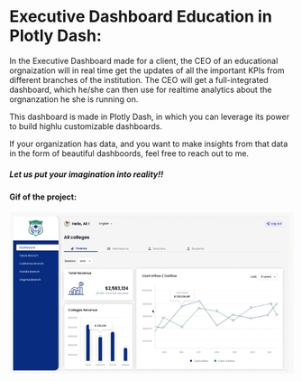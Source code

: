 # Executive Dashboard Education in Plotly Dash:

<p> In the Executive Dashboard made for a client, the CEO of an educational orgnaization will in real time get the updates of all the important KPIs from different branches of the institution. The CEO will get a full-integrated dashboard, which he/she can then use for realtime analytics about the orgnanzation he she is running on. </p>

<p> This dashboard is made in Plotly Dash, in which you can leverage its power to build highlu customizable dashboards. </p>


<p> If your organization has data, and you want to make insights from that data in the form of beautiful dashboords, feel free to reach out to me. </p>


##### Let us put your imagination into reality!!


#### Gif of the project: 

<img src="https://github.com/waleedjmm/Executive-Dashboard-Education/blob/main/Executive_Education_Dashboard.gif" />
